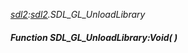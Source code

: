 _[sdl2](../../modules/sdl2/sdl2-module.md):[sdl2](../../modules/sdl2/sdl2-module.md).SDL\_GL\_UnloadLibrary_
##### Function SDL\_GL\_UnloadLibrary:Void(  )
